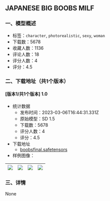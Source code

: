 ## JAPANESE BIG BOOBS MILF
### 一、模型概述

- 标签：`character`, `photorealistic`, `sexy`, `woman`
- 下载数：5678
- 收藏人数：1136
- 评论人数：18
- 评分人数：4
- 评分：4.5

### 二、下载地址（共1个版本）

#### [版本1/共1个版本] 1.0

- 统计数据
  - 发布时间：2023-03-06T16:44:31.331Z
  - 原始模型：SD 1.5
  - 下载数：5678
  - 评分人数：4
  - 评分：4.5
- 下载地址
  - [boobsfinal.safetensors](https://civitai.com/api/download/models/12817)
- 样例图像：

| <img src="https://image.civitai.com/xG1nkqKTMzGDvpLrqFT7WA/fcc3c74c-af52-4f92-22c9-dcb1cf0e7c00/width=450/124058.jpeg" /> | <img src="https://image.civitai.com/xG1nkqKTMzGDvpLrqFT7WA/6c5bcdfc-461a-48b4-00ce-b72aa9028900/width=450/124061.jpeg" /> | <img src="https://image.civitai.com/xG1nkqKTMzGDvpLrqFT7WA/38ca2ffe-ffc3-48b4-ddf6-4e29e5bb2900/width=450/124060.jpeg" /> | <img src="https://image.civitai.com/xG1nkqKTMzGDvpLrqFT7WA/2c6c6674-4397-4f09-77d8-e19ab8276700/width=450/124059.jpeg" /> |
| ---- | ---- | ---- | ---- |


### 三、详情
None